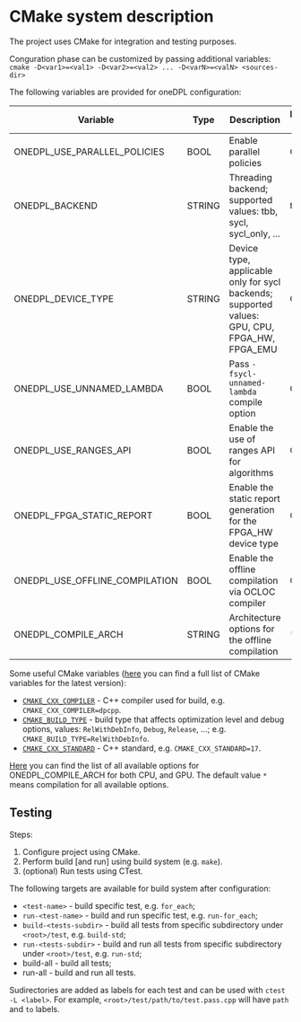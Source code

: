 # CMake system description

The project uses CMake for integration and testing purposes.

Conguration phase can be customized by passing additional variables: `cmake -D<var1>=<val1> -D<var2>=<val2> ... -D<varN>=<valN> <sources-dir>`

The following variables are provided for oneDPL configuration:

| Variable                       | Type   | Description                                                                                   | Default value |
|--------------------------------|--------|-----------------------------------------------------------------------------------------------|---------------|
| ONEDPL_USE_PARALLEL_POLICIES   | BOOL   | Enable parallel policies                                                                      | ON            |
| ONEDPL_BACKEND                 | STRING | Threading backend; supported values: tbb, sycl, sycl_only, ...                                | tbb           |
| ONEDPL_DEVICE_TYPE             | STRING | Device type, applicable only for sycl backends; supported values: GPU, CPU, FPGA_HW, FPGA_EMU | GPU           |
| ONEDPL_USE_UNNAMED_LAMBDA      | BOOL   | Pass `-fsycl-unnamed-lambda` compile option                                                   | OFF           |
| ONEDPL_USE_RANGES_API          | BOOL   | Enable the use of ranges API for algorithms                                                   | OFF           |
| ONEDPL_FPGA_STATIC_REPORT      | BOOL   | Enable the static report generation for the FPGA_HW device type                               | OFF           |
| ONEDPL_USE_OFFLINE_COMPILATION | BOOL   | Enable the offline compilation via OCLOC compiler                                             | OFF           |
| ONEDPL_COMPILE_ARCH            | STRING | Architecture options for the offline compilation                                              | *             |

Some useful CMake variables ([here](https://cmake.org/cmake/help/latest/manual/cmake-variables.7.html) you can find a full list of CMake variables for the latest version):

- [`CMAKE_CXX_COMPILER`](https://cmake.org/cmake/help/latest/variable/CMAKE_LANG_COMPILER.html) - C++ compiler used for build, e.g. `CMAKE_CXX_COMPILER=dpcpp`.
- [`CMAKE_BUILD_TYPE`](https://cmake.org/cmake/help/latest/variable/CMAKE_BUILD_TYPE.html) - build type that affects optimization level and debug options, values: `RelWithDebInfo`, `Debug`, `Release`, ...; e.g. `CMAKE_BUILD_TYPE=RelWithDebInfo`.
- [`CMAKE_CXX_STANDARD`](https://cmake.org/cmake/help/latest/variable/CMAKE_CXX_STANDARD.html) - C++ standard, e.g. `CMAKE_CXX_STANDARD=17`.

[Here](https://software.intel.com/content/www/us/en/develop/documentation/oneapi-dpcpp-cpp-compiler-dev-guide-and-reference/top/compilation/ahead-of-time-compilation.html) you can find the list of all available options for ONEDPL_COMPILE_ARCH for both CPU, and GPU.
The default value `*` means compilation for all available options.

## Testing

Steps:

1. Configure project using CMake.
2. Perform build [and run] using build system (e.g. `make`).
3. (optional) Run tests using CTest.

The following targets are available for build system after configuration:

- `<test-name>` - build specific test, e.g. `for_each`;
- `run-<test-name>` - build and run specific test, e.g. `run-for_each`;
- `build-<tests-subdir>` - build all tests from specific subdirectory under `<root>/test`, e.g. `build-std`;
- `run-<tests-subdir>` - build and run all tests from specific subdirectory under `<root>/test`, e.g. `run-std`;
- build-all - build all tests;
- run-all - build and run all tests.

Sudirectories are added as labels for each test and can be used with `ctest -L <label>`.
For example, `<root>/test/path/to/test.pass.cpp` will have `path` and `to` labels.
